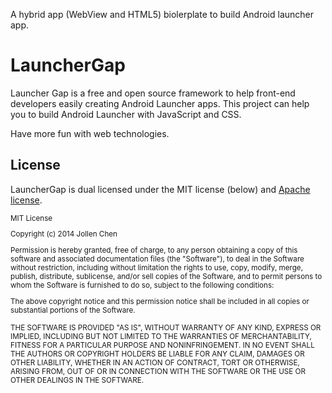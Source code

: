 A hybrid app (WebView and HTML5) biolerplate to build Android launcher app.

# LauncherGap

Launcher Gap is a free and open source framework to help front-end developers easily creating Android Launcher apps. This project can help you to build Android Launcher with JavaScript and CSS. 

Have more fun with web technologies.

## License

LauncherGap is dual licensed under the MIT license (below) and [Apache license](http://www.apache.org/licenses/LICENSE-2.0.html).


<small>
MIT License

Copyright (c) 2014 Jollen Chen

Permission is hereby granted, free of charge, to any person obtaining a copy of this software and associated documentation files (the "Software"), to deal in the Software without restriction, including without limitation the rights to use, copy, modify, merge, publish, distribute, sublicense, and/or sell copies of the Software, and to permit persons to whom the Software is furnished to do so, subject to the following conditions:

The above copyright notice and this permission notice shall be included in all copies or substantial portions of the Software.

THE SOFTWARE IS PROVIDED "AS IS", WITHOUT WARRANTY OF ANY KIND, EXPRESS OR IMPLIED, INCLUDING BUT NOT LIMITED TO THE WARRANTIES OF MERCHANTABILITY, FITNESS FOR A PARTICULAR PURPOSE AND NONINFRINGEMENT. IN NO EVENT SHALL THE AUTHORS OR COPYRIGHT HOLDERS BE LIABLE FOR ANY CLAIM, DAMAGES OR OTHER LIABILITY, WHETHER IN AN ACTION OF CONTRACT, TORT OR OTHERWISE, ARISING FROM, OUT OF OR IN CONNECTION WITH THE SOFTWARE OR THE USE OR OTHER DEALINGS IN THE SOFTWARE.
</small>
